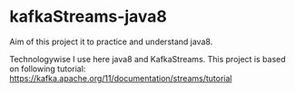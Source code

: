 # kafkaStreams-java8
Aim of this project it to practice and understand java8. 

Technologywise I use here java8 and KafkaStreams. This project is based on following tutorial:
https://kafka.apache.org/11/documentation/streams/tutorial

